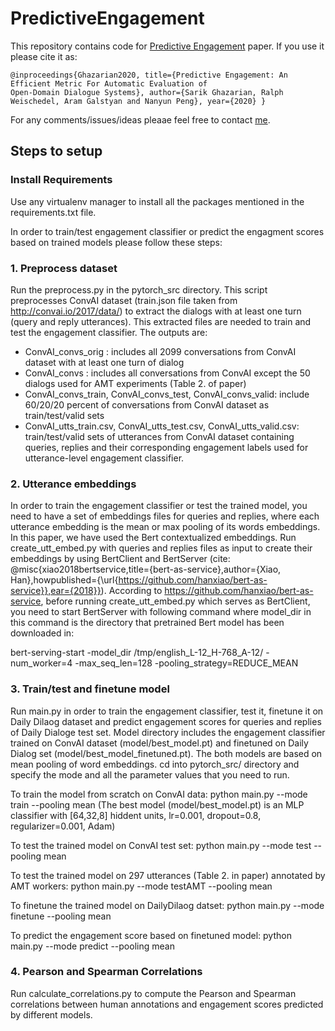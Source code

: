 # PredictiveEngagement

This repository contains code for [Predictive Engagement](https://arxiv.org/pdf/1911.01456.pdf) paper. If you use it please cite it as: 
```
@inproceedings{Ghazarian2020, title={Predictive Engagement: An Efficient Metric For Automatic Evaluation of
Open-Domain Dialogue Systems}, author={Sarik Ghazarian, Ralph Weischedel, Aram Galstyan and Nanyun Peng}, year={2020} }
```


For any comments/issues/ideas pleaae feel free to contact [me](mailto:sarikgha@usc.edu).


## Steps to setup

### Install Requirements
Use any virtualenv manager to install all the packages mentioned in the requirements.txt file.

In order to train/test engagement classifier or predict the engagment scores based on trained models please follow these steps:

### 1. Preprocess dataset
Run the preprocess.py in the pytorch_src directory. This script preprocesses ConvAI dataset (train.json file taken from http://convai.io/2017/data/) to extract the dialogs with at least one turn (query and reply utterances). This extracted files are needed to train and test the engagement classifier.
The outputs are:
* ConvAI_convs_orig : includes all 2099 conversations from ConvAI dataset with at least one turn of dialog
* ConvAI_convs : includes all conversations from ConvAI except the 50 dialogs used for AMT experiments (Table 2. of paper)
* ConvAI_convs_train, ConvAI_convs_test, ConvAI_convs_valid: include 60/20/20 percent of conversations from ConvAI dataset as train/test/valid sets
* ConvAI_utts_train.csv, ConvAI_utts_test.csv, ConvAI_utts_valid.csv: train/test/valid sets of utterances from ConvAI dataset containing queries, replies and their corresponding engagement labels used for utterance-level engagement classifier.


### 2. Utterance embeddings
In order to train the engagement classifier or test the trained model, you need to have a set of embeddings files for queries and replies, where each utterance embedding is the mean or max pooling of its words embeddings. In this paper, we have used the Bert contextualized embeddings.
Run create_utt_embed.py with queries and replies files as input to create their embeddings by using BertClient and BertServer 
(cite: @misc{xiao2018bertservice,title={bert-as-service},author={Xiao, Han},howpublished={\url{https://github.com/hanxiao/bert-as-service}},ear={2018}}).
According to https://github.com/hanxiao/bert-as-service, before running create_utt_embed.py which serves as BertClient, you need to start BertServer with following command where model_dir in this command is the directory that pretrained Bert model has been downloaded in:

bert-serving-start -model_dir /tmp/english_L-12_H-768_A-12/ -num_worker=4 -max_seq_len=128 -pooling_strategy=REDUCE_MEAN


### 3. Train/test and finetune model
Run main.py in order to train the engagement classifier, test it, finetune it on Daily Dilaog dataset and predict engagement scores for queries and replies of Daily Dialoge test set.
Model directory includes the engagement classifier trained on ConvAI dataset (model/best_model.pt) and finetuned on Daily Dialog set (model/best_model_finetuned.pt). The both models are based on mean pooling of word embeddings.
cd into pytorch_src/ directory and specify the mode and all the parameter values that you need to run. 

To train the model from scratch on ConvAI data:   python main.py --mode train --pooling mean 
(The best model (model/best_model.pt) is an MLP classifier with [64,32,8] hiddent units, lr=0.001, dropout=0.8, regularizer=0.001, Adam)

To test the trained model on ConvAI test set:   python main.py --mode test --pooling mean 

To test the trained model on 297 utterances (Table 2. in paper) annotated by AMT workers:   python main.py --mode testAMT --pooling mean

To finetune the trained model on DailyDilaog datset:   python main.py --mode finetune --pooling mean 

To predict the engagement score based on finetuned model:   python main.py --mode predict --pooling mean 


### 4. Pearson and Spearman Correlations 
Run calculate_correlations.py to compute the Pearson and Spearman correlations between human annotations and engagement scores predicted by different models.



